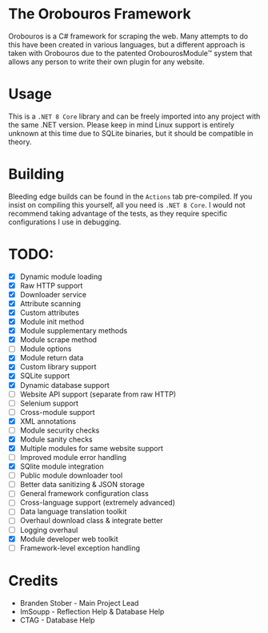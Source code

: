 # The Orobouros Framework
Orobouros is a C# framework for scraping the web. Many attempts to do this have been created in various languages, but a different approach is taken with Orobouros due to the patented OrobourosModule™ system that allows any person to write their own plugin for any website.

# Usage
This is a ``.NET 8 Core`` library and can be freely imported into any project with the same .NET version. Please keep in mind Linux support is entirely unknown at this time due to SQLite binaries, but it should be compatible in theory.

# Building
Bleeding edge builds can be found in the ``Actions`` tab pre-compiled. If you insist on compiling this yourself, all you need is ``.NET 8 Core``. I would not recommend taking advantage of the tests, as they require specific configurations I use in debugging.

# TODO:
- [x] Dynamic module loading
- [x] Raw HTTP support
- [x] Downloader service
- [x] Attribute scanning
- [x] Custom attributes
- [x] Module init method
- [x] Module supplementary methods
- [x] Module scrape method
- [ ] Module options
- [x] Module return data
- [x] Custom library support
- [x] SQLite support
- [x] Dynamic database support
- [ ] Website API support (separate from raw HTTP)
- [ ] Selenium support
- [ ] Cross-module support
- [x] XML annotations
- [ ] Module security checks
- [x] Module sanity checks
- [x] Multiple modules for same website support
- [ ] Improved module error handling
- [x] SQlite module integration
- [ ] Public module downloader tool
- [ ] Better data sanitizing & JSON storage
- [ ] General framework configuration class
- [ ] Cross-language support (extremely advanced)
- [ ] Data language translation toolkit
- [ ] Overhaul download class & integrate better
- [ ] Logging overhaul
- [x] Module developer web toolkit
- [ ] Framework-level exception handling

# Credits
- Branden Stober - Main Project Lead
- ImSoupp - Reflection Help & Database Help
- CTAG - Database Help
